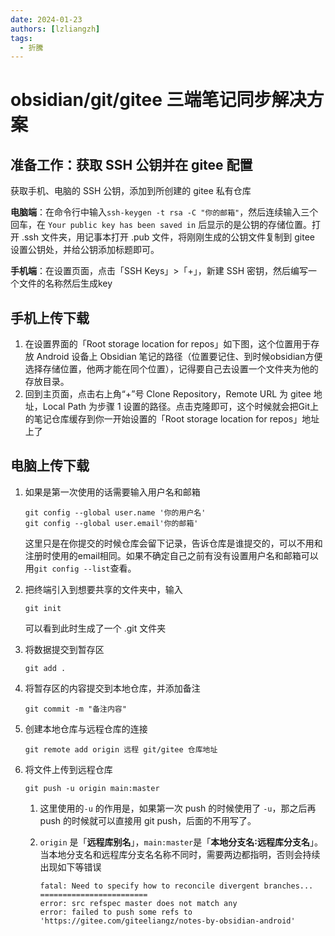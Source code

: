```yaml
---
date: 2024-01-23
authors: [lzliangzh]
tags: 
  - 折騰
---
```




# obsidian/git/gitee 三端笔记同步解决方案

<!-- more -->

## 准备工作：获取 SSH 公钥并在 gitee 配置

获取手机、电脑的 SSH 公钥，添加到所创建的 gitee 私有仓库

**电脑端**：在命令行中输入`ssh-keygen -t rsa -C "你的邮箱"`，然后连续输入三个回车，在 `Your public key has been saved in` 后显示的是公钥的存储位置。打开 .ssh 文件夹，用记事本打开 .pub 文件，将刚刚生成的公钥文件复制到 gitee 设置公钥处，并给公钥添加标题即可。

**手机端**：在设置页面，点击「SSH Keys」>「+」，新建 SSH 密钥，然后编写一个文件的名称然后生成key

## 手机上传下载

1. 在设置界面的「Root storage location for repos」如下图，这个位置用于存放 Android 设备上 Obsidian 笔记的路径（位置要记住、到时候obsidian方便选择存储位置，他两才能在同个位置），记得要自己去设置一个文件夹为他的存放目录。
2. 回到主页面，点击右上角“+”号 Clone Repository，Remote URL 为 gitee 地址，Local Path 为步骤 1 设置的路径。点击克隆即可，这个时候就会把Git上的笔记仓库缓存到你一开始设置的「Root storage location for repos」地址上了

## 电脑上传下载

1. 如果是第一次使用的话需要输入用户名和邮箱

   ```
   git config --global user.name '你的用户名'
   git config --global user.email'你的邮箱'
   ```

   这里只是在你提交的时候仓库会留下记录，告诉仓库是谁提交的，可以不用和注册时使用的email相同。如果不确定自己之前有没有设置用户名和邮箱可以用`git config --list`查看。
2. 把终端引入到想要共享的文件夹中，输入

   ```
   git init
   ```

   可以看到此时生成了一个 .git 文件夹
3. 将数据提交到暂存区

   ```
   git add .
   ```
4. 将暂存区的内容提交到本地仓库，并添加备注

   ```
   git commit -m "备注内容"
   ```
5. 创建本地仓库与远程仓库的连接

   ```
   git remote add origin 远程 git/gitee 仓库地址
   ```
6. 将文件上传到远程仓库

   ```
   git push -u origin main:master
   ```
   1. 这里使用的`-u` 的作用是，如果第一次 push 的时候使用了 `-u`，那之后再 push 的时候就可以直接用 git push，后面的不用写了。
   2. `origin` 是「**远程库别名**」，`main:master`是「**本地分支名∶远程库分支名**」。当本地分支名和远程库分支名名称不同时，需要两边都指明，否则会持续出现如下等错误

      ```
      fatal: Need to specify how to reconcile divergent branches...
      ========================
      error: src refspec master does not match any
      error: failed to push some refs to 'https://gitee.com/giteeliangz/notes-by-obsidian-android'
      ```